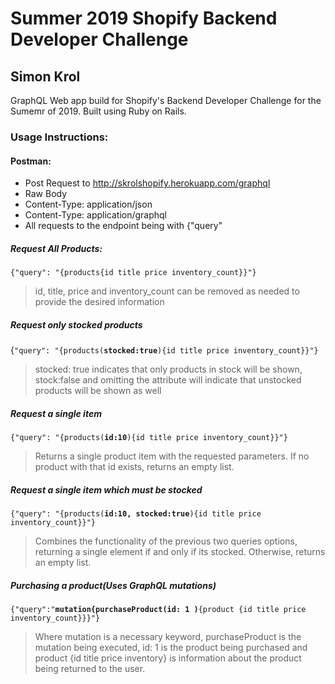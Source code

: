 # Summer 2019 Shopify Backend Developer Challenge
## Simon Krol
GraphQL Web app build for Shopify's Backend Developer Challenge for the Sumemr of 2019. Built using Ruby on Rails.

### Usage Instructions:

#### Postman:
- Post Request to http://skrolshopify.herokuapp.com/graphql
- Raw Body
- Content-Type: application/json
- Content-Type: application/graphql
- All requests to the endpoint being with {"query"


##### Request All Products:
`{"query": "{products{id title price inventory_count}}"}`
>id, title, price and inventory_count can be removed as needed to provide the desired information


##### Request only stocked products
{`"query": "{products(`**`stocked:true`**`){id title price inventory_count}}"}`
>stocked: true indicates that only products in stock will be shown, stock:false and omitting the attribute will indicate that unstocked products will be shown as well



##### Request a single item
`{"query": "{products(`**`id:10`**`){id title price inventory_count}}"}`
> Returns a single product item with the requested parameters. If no product with that id exists, returns an empty list.



##### Request a single item which must be stocked
`{"query": "{products(`**`id:10, stocked:true`**`){id title price inventory_count}}"}`
>Combines the functionality of the previous two queries options, returning a single element if and only if its stocked. Otherwise, returns an empty list.



##### Purchasing a product(Uses GraphQL mutations)
`{"query":"`**`mutation{purchaseProduct(id: 1 )`**`{product {id title price inventory_count}}}"}`
>Where mutation is a necessary keyword, purchaseProduct is the mutation being executed, id: 1 is the product being purchased and product {id title price inventory} is information about the product being returned to the user.

